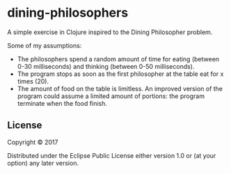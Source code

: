 # dining-philosophers

A simple exercise in Clojure inspired to the Dining Philosopher problem.

Some of my assumptions:
* The philosophers spend a random amount of time for eating (between 0-30 milliseconds) and thinking (between 0-50 milliseconds).
* The program stops as soon as the first philosopher at the table eat for x times (20).
* The amount of food on the table is limitless. An improved version of the program could assume a limited amount of portions: the program terminate when the food finish.

## License

Copyright © 2017 

Distributed under the Eclipse Public License either version 1.0 or (at
your option) any later version.
